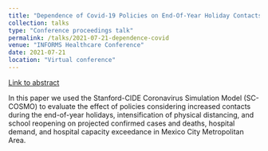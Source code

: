 ```yaml
---
title: "Dependence of Covid-19 Policies on End-Of-Year Holiday Contacts in Mexico City Metropolitan Area: A Modeling Study"
collection: talks
type: "Conference proceedings talk"
permalink: /talks/2021-07-21-dependence-covid
venue: "INFORMS Healthcare Conference"
date: 2021-07-21
location: "Virtual conference"
---
```


[Link to abstract](https://www.abstractsonline.com/pp8/?__hstc=194041586.42b67d2616ebcb73ffc99f90737818a8.1627175129390.1627175129390.1627175129390.1&__hssc=194041586.1.1627175129390&__hsfp=304880126&hsCtaTracking=05badcf1-8e52-4c59-86c6-09caef1b83eb%7C747c28c4-6686-4688-aaf7-4b82aa6a1755#!/9318/presentation/262)

In this paper we used the Stanford-CIDE Coronavirus Simulation Model (SC-COSMO) to evaluate the effect of policies considering increased contacts during the end-of-year holidays, intensification of physical distancing, and school reopening on projected confirmed cases and deaths, hospital demand, and hospital capacity exceedance in Mexico City Metropolitan Area.